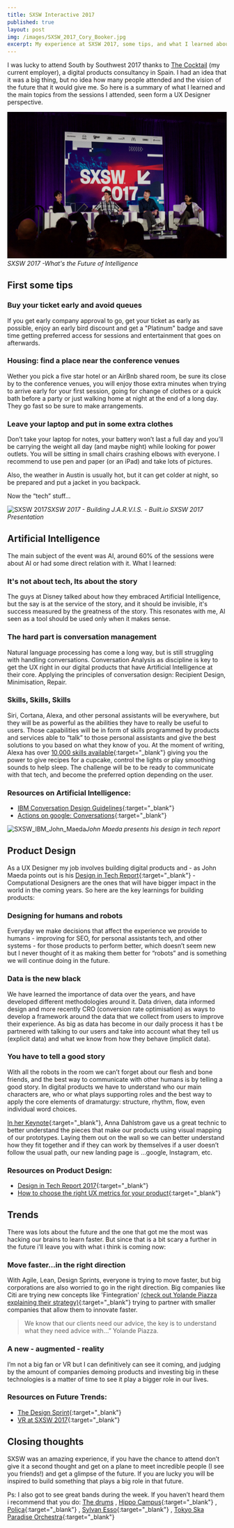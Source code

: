 ```yaml
---
title: SXSW Interactive 2017
published: true
layout: post
img: /images/SXSW_2017_Cory_Booker.jpg
excerpt: My experience at SXSW 2017, some tips, and what I learned about AI, Product Design and Future Trends.
---
```


I was lucky to attend South by Southwest 2017 thanks to [The Cocktail](https://the-cocktail.com "The cocktail website") (my current employer), a digital products consultancy in Spain. I had an idea that it was a big thing, but no idea how many people attended and the vision of the future that it would give me. So here is a summary of what I learned and the main topics from the sessions I attended, seen form a UX Designer perspective.

![SXSW 2017](/images/sxsw-2017.jpeg)*SXSW 2017 -What's the Future of Intelligence*

## First some tips

### Buy your ticket early and avoid queues

If you get early company approval to go, get your ticket as early as possible, enjoy an early bird discount and get a "Platinum" badge and save time getting preferred access for sessions and entertainment that goes on afterwards.

### Housing: find a place near the conference venues

Wether you pick a five star hotel or an AirBnb shared room, be sure its close by to the conference venues, you will enjoy those extra minutes when trying to arrive early for your first session, going for change of clothes or a quick bath before a party or just walking home at night at the end of a long day. They go fast so be sure to make arrangements.

### Leave your laptop and put in some extra clothes

Don’t take your laptop for notes, your battery won’t last a full day and you’ll be carrying the weight all day (and maybe night) while looking for power outlets. You will be sitting in small chairs crashing elbows with everyone. I recommend to use pen and paper (or an iPad) and take lots of pictures.

Also, the weather in Austin is usually hot, but it can get colder at night, so be prepared and put a jacket in you backpack.

Now the “tech” stuff...

![SXSW 2017]({{site.baseurl}}/images/sxsw-2017-artifcial-intelligence.jpeg)*SXSW 2017 - Building J.A.R.V.I.S. - Built.io SXSW 2017 Presentation*

## Artificial Intelligence
The main subject of the event was AI, around 60% of the sessions were about AI or had some direct relation with it. What I learned:

### It's not about tech, Its about the story
The guys at Disney talked about how they embraced Artificial Intelligence, but the say is at the service of the story, and it should be invisible, it's success measured by the greatness of the story. This resonates with me, AI seen as a tool should be used only when it makes sense.

### The hard part is conversation management
Natural language processing has come a long way, but is still struggling with handling conversations. Conversation Analysis as discipline is key to get the UX right in our digital products that have Artificial Intelligence at their core. Applying the principles of conversation design: Recipient Design, Minimisation, Repair.

### Skills, Skills, Skills
Siri, Cortana, Alexa, and other personal assistants will be everywhere, but they will be as powerful as the abilities they have to really be useful to users. Those capabilities will be in form of skills programmed by products and services able to “talk” to those personal assistants and give the best solutions to you based on what they know of you. At the moment of writing, Alexa has over [10,000 skills available](https://www.amazon.com/b?ie=UTF8&node=13727921011){:target="_blank"} giving you the power to give recipes for a cupcake, control the lights or play smoothing sounds to help sleep. The challenge will be to be ready to communicate with that tech, and become the preferred option depending on the user.

### Resources on Artificial Intelligence:
- [IBM Conversation Design Guidelines](https://conversational-ux.mybluemix.net/design/conversational-ux/){:target="_blank"}
- [Actions on google: Conversations](https://developers.google.com/actions/design/){:target="_blank"}

![SXSW_IBM_John_Maeda]({{site.baseurl}}/images/SXSW_2017_John_Maeda.jpg)*John Maeda presents his design in tech report*

## Product Design
As a UX Designer my job involves building digital products and  - as John Maeda points out is his [Design in Tech Report](https://designintechreport.wordpress.com/2017/03/11/design-in-tech-report-2017/){:target="_blank"} - Computational Designers are the ones that will have bigger impact in the world in the coming years. So here are the key learnings for building products:

### Designing for humans and robots
Everyday we make decisions that affect the experience we provide to humans - improving for SEO, for personal assistants tech, and other systems - for those products to perform better, which doesn’t seem new but I never thought of it as making them better for “robots” and is something we will continue doing in the future.

### Data is the new black
We have learned the importance of data over the years, and have developed different methodologies around it. Data driven, data informed  design and more recently CRO (conversion rate optimisation) as ways to develop a framework around the data that we collect from users to improve their experience. As big as data has become in our daily process it has t be partnered with talking to our users and take into account what they tell us (explicit data) and what we know from how they behave (implicit data).

### You have to tell a good story
With all the robots in the room we can’t forget about our flesh and bone friends, and the best way to communicate with other humans is by telling a good story. In digital products we have to understand who our main characters are,  who or what plays supporting roles and the best way to apply the core elements of dramaturgy: structure, rhythm, flow, even individual word choices.

[In her Keynote](http://schedule.sxsw.com/2017/events/PP65833){:target="_blank"}, Anna Dahlstrom gave us a great technic to better understand the pieces that make our products using visual mapping of our prototypes. Laying them out on the wall so we can better understand how they fit together and if they can work by themselves if a user doesn’t follow the usual path, our new landing page is …google, Instagram, etc.

### Resources on Product Design:
- [Design in Tech Report 2017](https://designintechreport.files.wordpress.com/2017/03/dit-2017-1-0-6-smallest.pdf){:target="_blank"}
- [How to choose the right UX metrics for your product](http://www.dtelepathy.com/ux-metrics/#intro){:target="_blank"}

## Trends
There was lots about the future and the one that got me the most was hacking our brains to learn faster. But since that is a bit scary a further in the future i’ll leave you with what i think is coming now:

### Move faster…in the right direction
With Agile, Lean, Design Sprints, everyone is trying to move faster, but big corporations are also worried to go in the right direction. Big companies like Citi are trying new concepts like 'Fintegration' [(check out Yolande Piazza explaining their strategy)](https://www.youtube.com/watch?v=NUjqLVMcOtc){:target="_blank"} trying to partner with smaller companies that allow them to innovate faster.

>We know that our clients need our advice, the key is to understand what they need advice with…”
Yolande Piazza.

### A new - augmented - reality
I’m not a big fan or VR but I can definitively can see it coming, and judging by the amount of companies demoing products and investing big in these technologies is a matter of time to see it play a bigger role in our lives.

### Resources on Future Trends:
- [The Design Sprint](http://www.gv.com/sprint/){:target="_blank"}
- [VR at SXSW 2017](https://www.cnet.com/news/vr-virtual-reality-sxsw-music/){:target="_blank"}

## Closing thoughts
SXSW was an amazing experience, if you have the chance to attend don’t give it a second thought and get on a plane to meet incredible people (I see you friends!) and get a glimpse of the future. If you are lucky you will be inspired to build something that plays a big role in that future.

Ps: I also got to see great bands during the week. If you haven’t heard them i recommend that you do: [The drums](https://open.spotify.com/artist/0p5axeJsbtTCXBrRVoKjwu) , [Hippo Campus](https://open.spotify.com/artist/1btWGBz4Uu1HozTwb2Lm8A){:target="_blank"} , [Poliça](https://open.spotify.com/artist/34vLhockmYhf3LgznwyNaQ){:target="_blank"} , [Sylvan Esso](https://open.spotify.com/artist/39vA9YljbnOApXKniLWBZv){:target="_blank"} , [Tokyo Ska Paradise Orchestra](https://open.spotify.com/artist/0UZq6vAHrwGgctvxTzzxYm){:target="_blank"}
